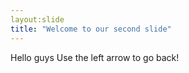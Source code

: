 ```yaml
---
layout:slide
title: "Welcome to our second slide"
---
```

Hello guys
Use the left arrow to go back!
